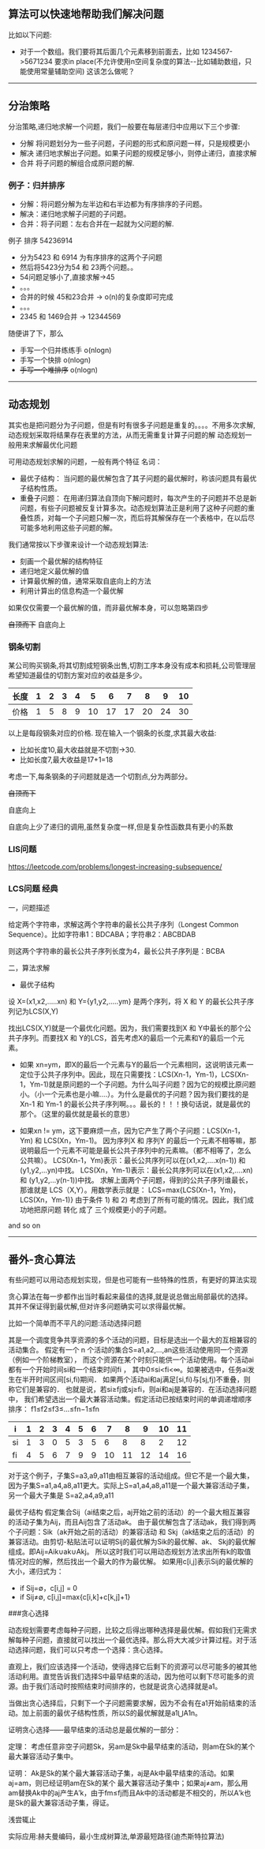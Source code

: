 ## 算法可以快速地帮助我们解决问题

比如以下问题:
* 对于一个数组。我们要将其后面几个元素移到前面去，比如 1234567->5671234
要求in place(不允许使用n空间复杂度的算法--比如辅助数组，只能使用常量辅助空间)
这该怎么做呢？
-------------------------------------
## 分治策略
分治策略,递归地求解一个问题，我们一般要在每层递归中应用以下三个步骤:
* 分解 将问题划分为一些子问题，子问题的形式和原问题一样，只是规模更小
* 解决 递归地求解出子问题。如果子问题的规模足够小，则停止递归，直接求解
* 合并 将子问题的解组合成原问题的解.

### 例子：归并排序
* 分解：将问题分解为左半边和右半边都为有序排序的子问题。
* 解决：递归地求解子问题的子问题。
* 合并：将子问题：左右合并在一起就为父问题的解.

例子 排序 54236914
* 分为5423 和 6914 为有序排序的这两个子问题
* 然后将5423分为54 和 23两个问题。。
* 54问题足够小了,直接求解->45
* 。。。
* 合并的时候 45和23合并 -> o(n)的复杂度即可完成
* 。。。 
* 2345 和 1469合并 -> 12344569

随便讲了下，那么

* 手写一个归并练练手 o(nlogn)
* 手写一个快排 o(nlogn)
* ~~手写一个堆排序~~ o(nlogn)

--------------------------------------------------------


## 动态规划
其实也是把问题分为子问题，但是有时有很多子问题是重复的。。。。不用多次求解,动态规划采取将结果存在表里的方法，从而无需重复计算子问题的解
动态规划一般用来求解最优化问题

可用动态规划求解的问题，一般有两个特征
名词：
* 最优子结构： 当问题的最优解包含了其子问题的最优解时，称该问题具有最优子结构性质。
* 重叠子问题： 在用递归算法自顶向下解问题时，每次产生的子问题并不总是新问题，有些子问题被反复计算多次。动态规划算法正是利用了这种子问题的重叠性质，对每一个子问题只解一次，而后将其解保存在一个表格中，在以后尽可能多地利用这些子问题的解。

我们通常按以下步骤来设计一个动态规划算法:
* 刻画一个最优解的结构特征
* 递归地定义最优解的值
* 计算最优解的值，通常采取自底向上的方法
* 利用计算出的信息构造一个最优解

如果仅仅需要一个最优解的值，而非最优解本身，可以忽略第四步

~~自顶而下~~
自底向上

### 钢条切割

某公司购买钢条,将其切割成短钢条出售,切割工序本身没有成本和损耗,公司管理层希望知道最佳的切割方案对应的收益是多少。

长度| 1| 2| 3| 4| 5| 6| 7| 8| 9| 10
------| ------| ------| ------| ------| ------| ------| ------| ------| ------| ------
价格| 1| 5| 8| 9| 10| 17| 17| 20| 24| 30


以上是每段钢条对应的价格.
现在输入一个钢条的长度,求其最大收益:
* 比如长度10,最大收益就是不切割->30.
* 比如长度7,最大收益是17+1=18

考虑一下,每条钢条的子问题就是选一个切割点,分为两部分。

~~自顶而下~~

自底向上

自底向上少了递归的调用,虽然复杂度一样,但是复杂性函数具有更小的系数

### LIS问题
https://leetcode.com/problems/longest-increasing-subsequence/

### LCS问题 经典
一，问题描述

给定两个字符串，求解这两个字符串的最长公共子序列（Longest Common Sequence）。比如字符串1：BDCABA；字符串2：ABCBDAB

则这两个字符串的最长公共子序列长度为4，最长公共子序列是：BCBA

二，算法求解

* 最优子结构

设 X=(x1,x2,.....xn) 和 Y={y1,y2,.....ym} 是两个序列，将 X 和 Y 的最长公共子序列记为LCS(X,Y)

找出LCS(X,Y)就是一个最优化问题。因为，我们需要找到X 和 Y中最长的那个公共子序列。而要找X 和 Y的LCS，首先考虑X的最后一个元素和Y的最后一个元素。
* 如果 xn=ym，即X的最后一个元素与Y的最后一个元素相同，这说明该元素一定位于公共子序列中。因此，现在只需要找：LCS(Xn-1，Ym-1)，LCS(Xn-1，Ym-1)就是原问题的一个子问题。为什么叫子问题？因为它的规模比原问题小。（小一个元素也是小嘛....）。为什么是最优的子问题？因为我们要找的是Xn-1 和 Ym-1 的最长公共子序列啊。。。最长的！！！换句话说，就是最优的那个。（这里的最优就是最长的意思）

* 如果xn != ym，这下要麻烦一点，因为它产生了两个子问题：LCS(Xn-1，Ym) 和 LCS(Xn，Ym-1)。
因为序列X 和 序列Y 的最后一个元素不相等嘛，那说明最后一个元素不可能是最长公共子序列中的元素嘛。（都不相等了，怎么公共嘛）。
LCS(Xn-1，Ym)表示：最长公共序列可以在(x1,x2,....x(n-1)) 和 (y1,y2,...yn)中找。
LCS(Xn，Ym-1)表示：最长公共序列可以在(x1,x2,....xn) 和 (y1,y2,...y(n-1))中找。
求解上面两个子问题，得到的公共子序列谁最长，那谁就是 LCS（X,Y）。用数学表示就是：
LCS=max{LCS(Xn-1，Ym)，LCS(Xn，Ym-1)}
由于条件 1)  和  2)  考虑到了所有可能的情况。因此，我们成功地把原问题 转化 成了 三个规模更小的子问题。

and so on 

-----------------------------------------------------------

## 番外-贪心算法
有些问题可以用动态规划实现，但是也可能有一些特殊的性质，有更好的算法实现

贪心算法在每一步都作出当时看起来最佳的选择,就是说总做出局部最优的选择。其并不保证得到最优解,但对许多问题确实可以求得最优解。

比如一个简单而不平凡的问题:活动选择问题

其是一个调度竞争共享资源的多个活动的问题，目标是选出一个最大的互相兼容的活动集合。
假定有一个 n 个活动的集合S=a1,a2,...,an这些活动使用同一个资源（例如一个阶梯教室），
而这个资源在某个时刻只能供一个活动使用。每个活动ai都有一个开始时间si和一个结束时间fi ，
其中0≤si<fi<∞。如果被选中，任务ai发生在半开时间区间[si,fi)期间．
如果两个活动ai和aj满足[si,fi)与[sj,fj)不重叠，则称它们是兼容的．
也就是说，若si≥fj或sj≥fi，则ai和aj是兼容的．在活动选择问题中，
我们希望选出一个最大兼容活动集。假定活动已按结束时间的单调递增顺序排序：
f1≤f2≤f3≤...≤fn−1≤fn

i| 1| 2| 3| 4| 5| 6| 7| 8| 9| 10| 11 
------|------|------|------|------|------|------|------|------|------|------|------
si|1|3|0|5|3|5|6 |8	|8 |2 |12 | --
fi|4|5|6|7|9|9|10|11|12|14|16 | --

对于这个例子，子集S=a3,a9,a11由相互兼容的活动组成。但它不是一个最大集，因为子集S=a1,a4,a8,a11更大。实际上S=a1,a4,a8,a11是一个最大兼容活动子集，另一个最大子集是 
S=a2,a4,a9,a11

最优子结构
假定集合Sij（ai结束之后，aj开始之前的活动）的一个最大相互兼容的活动子集为Aij，而且Aij包含了活动ak。 由于最优解包含了活动ak，我们得到两个子问题：Sik（ak开始之前的活动）的兼容活动 和 Skj（ak结束之后的活动）的兼容活动。由剪切-粘贴法可以证明Sij的最优解为Sik的最优解、ak、 Skj的最优解组成。即Aij=Aik∪ak∪Akj。 
所以这时我们可以用动态规划方法求出所有k的取值情况对应的解，然后找出一个最大的作为最优解。 
如果用c[i,j]表示Sij的最优解的大小，递归式为：
* if Sij=∅，c[i,j] = 0
* if Sij≠∅, c[i,j]=max{c[i,k]+c[k,j]+1}

###贪心选择

 动态规划需要考虑每种子问题，比较之后得出哪种选择是最优解。假如我们无需求解每种子问题，直接就可以找出一个最优选择。那么将大大减少计算过程。对于活动选择问题，我们可以只考虑一个选择：贪心选择。
 
 直观上，我们应该选择一个活动，使得选择它后剩下的资源可以尽可能多的被其他活动利用。直觉告诉我们选择S中最早结束的活动，因为他可以剩下尽可能多的资源。由于我们活动时按照结束时间排序的，也就是说贪心选择就是a1。
 
 当做出贪心选择后，只剩下一个子问题需要求解，因为不会有在a1开始前结束的活动。加上前面的最优子结构性质，所以S的最优解就是a1⋃A1n。
 
 证明贪心选择——最早结束的活动总是最优解的一部分：
 
 定理： 考虑任意非空子问题Sk，另am是Sk中最早结束的活动，则am在Sk的某个最大兼容活动子集中。
 
 证明： Ak是Sk的某个最大兼容活动子集，aj是Ak中最早结束的活动。如果aj=am，则已经证明am在Sk的某个
 最大兼容活动子集中；如果aj≠am，那么用am替换Ak中的aj产生A′k，由于fm≤fj而且Ak中的活动都是不相交的，所以A′k也是Sk的最大兼容活动子集，得证。
 
浅尝辄止

实际应用:赫夫曼编码，最小生成树算法,单源最短路径(迪杰斯特拉算法)

